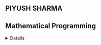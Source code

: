 ## PIYUSH SHARMA
## Mathematical Programming
<details>
  
[1] CER MONOGRAPH Regulatory Framework for Long-Term Demand Forecasting and Power Procurement Planning. Centre for Energy Regulation, IIT Kanpur, 2019. https://cer.iitk.ac.in/

[2] TRANSFORMING THE INDIAN POWER SECTOR Distribution System Operators (DSOs): Need, Frameworks, and Regulatory Considerations. Government of India, 2023. https://iusstf.org/

[3] P. Sharma, A. Mohapatra and A. Sharma, "A novel interior-exterior approach for the TSO-DSO based bilevel optimal power flow," IEEE Transactions on Power Systems, 2023. https://ieeexplore.ieee.org/abstract/document/10192376

[4] P. Sharma, A. Mohapatra, A. Sharma, S. Pannala, N. Schulz, A. Srivastava, S. Gibson and J. Hieb, "Real time adjustment to mitigate the SPV forecasting errors with BESS and EV - an utility case study," 2022 IEEE 10th Power India International Conference (PIICON), National Institute of Technology Delhi, New Delhi, India, 2022. https://ieeexplore.ieee.org/abstract/document/10045243

[5] P. Sharma, A. Mohapatra and A. Sharma, "Power circle diagrams and aggregate flexibility curves for active distribution networks," Electric Power Systems Research, 2022. https://www.sciencedirect.com/science/article/abs/pii/S0378779622000505

[6] P. Sharma, N. Gupta, K. R. Niazi and A. Swarnkar, “Investigation of network reconfiguration on the reliability and performance of distribution systems using CRO,” 2017 6th International Conference on Computer Applications In Electrical Engineering Recent Advances (CERA), Indian Institute of Technology Roorkee, Roorkee, India, 2017. https://ieeexplore.ieee.org/document/8343305
</details>
